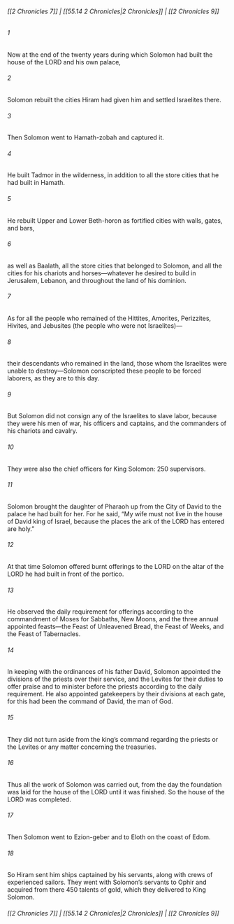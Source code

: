 
###### [[2 Chronicles 7]] | [[55.14 2 Chronicles|2 Chronicles]] | [[2 Chronicles 9]]

###### 1
Now at the end of the twenty years during which Solomon had built the house of the LORD and his own palace,
###### 2
Solomon rebuilt the cities Hiram had given him and settled Israelites there.
###### 3
Then Solomon went to Hamath-zobah and captured it.
###### 4
He built Tadmor in the wilderness, in addition to all the store cities that he had built in Hamath.
###### 5
He rebuilt Upper and Lower Beth-horon as fortified cities with walls, gates, and bars,
###### 6
as well as Baalath, all the store cities that belonged to Solomon, and all the cities for his chariots and horses—whatever he desired to build in Jerusalem, Lebanon, and throughout the land of his dominion.
###### 7
As for all the people who remained of the Hittites, Amorites, Perizzites, Hivites, and Jebusites (the people who were not Israelites)—
###### 8
their descendants who remained in the land, those whom the Israelites were unable to destroy—Solomon conscripted these people to be forced laborers, as they are to this day.
###### 9
But Solomon did not consign any of the Israelites to slave labor, because they were his men of war, his officers and captains, and the commanders of his chariots and cavalry.
###### 10
They were also the chief officers for King Solomon: 250 supervisors.
###### 11
Solomon brought the daughter of Pharaoh up from the City of David to the palace he had built for her. For he said, “My wife must not live in the house of David king of Israel, because the places the ark of the LORD has entered are holy.”
###### 12
At that time Solomon offered burnt offerings to the LORD on the altar of the LORD he had built in front of the portico.
###### 13
He observed the daily requirement for offerings according to the commandment of Moses for Sabbaths, New Moons, and the three annual appointed feasts—the Feast of Unleavened Bread, the Feast of Weeks, and the Feast of Tabernacles.
###### 14
In keeping with the ordinances of his father David, Solomon appointed the divisions of the priests over their service, and the Levites for their duties to offer praise and to minister before the priests according to the daily requirement. He also appointed gatekeepers by their divisions at each gate, for this had been the command of David, the man of God.
###### 15
They did not turn aside from the king’s command regarding the priests or the Levites or any matter concerning the treasuries.
###### 16
Thus all the work of Solomon was carried out, from the day the foundation was laid for the house of the LORD until it was finished. So the house of the LORD was completed.
###### 17
Then Solomon went to Ezion-geber and to Eloth on the coast of Edom.
###### 18
So Hiram sent him ships captained by his servants, along with crews of experienced sailors. They went with Solomon’s servants to Ophir and acquired from there 450 talents of gold, which they delivered to King Solomon.

###### [[2 Chronicles 7]] | [[55.14 2 Chronicles|2 Chronicles]] | [[2 Chronicles 9]]
